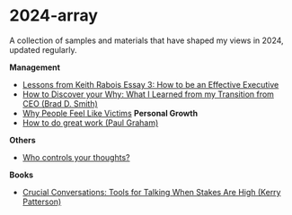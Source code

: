# 2024-array

A collection of samples and materials that have shaped my views in 2024, updated regularly.

**Management**
- [Lessons from Keith Rabois Essay 3: How to be an Effective Executive](https://delian.io/lessons-3)
- [How to Discover your Why: What I Learned from my Transition from CEO (Brad D. Smith)](https://www.linkedin.com/pulse/how-discover-your-why-what-i-learned-from-my-transition-brad-smith/)
- [Why People Feel Like Victims](https://nautil.us/why-people-feel-like-victims-238193/?utm_campaign=website&utm_medium=email&utm_source=nautilus-newsletter)
**Personal Growth**
- [How to do great work (Paul Graham)](https://paulgraham.com/greatwork.html?lid=175984)

**Others**
- [Who controls your thoughts?](https://nautil.us/who-controls-your-thoughts-498055/)


**Books**
- [Crucial Conversations: Tools for Talking When Stakes Are High (Kerry Patterson)](https://www.amazon.sg/Crucial-Conversations-Talking-Stakes-Second/dp/1469266822)